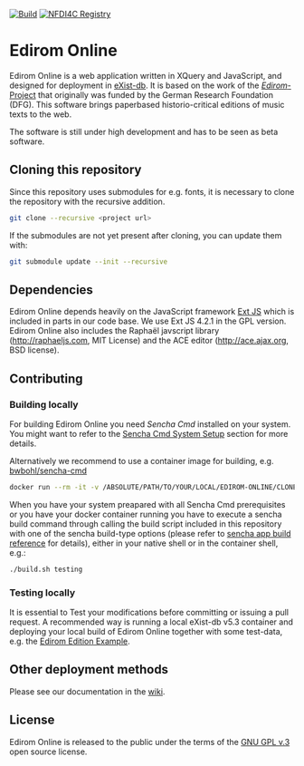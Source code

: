 [![Build](https://github.com/Edirom/Edirom-Online/actions/workflows/docker-ci.yml/badge.svg?branch=develop&event=push)](https://github.com/Edirom/Edirom-Online/actions/workflows/docker-ci.yml) [![NFDI4C Registry](https://nfdi4culture.de/fileadmin/user_upload/registry/badges/nfdi4culturebadge.svg)](https://nfdi4culture.de/id/E3648)

# Edirom Online

Edirom Online is a web application written in XQuery and JavaScript, and designed for deployment in [eXist-db](https://exist-db.org/). It is based on the work of the [_Edirom_-Project](https://edirom.de/edirom-projekt/) that originally was funded by the German Research Foundation (DFG). This software brings paperbased historio-critical editions of music texts to the web.

The software is still under high development and has to be seen as beta software.

## Cloning this repository

Since this repository uses submodules for e.g. fonts, it is necessary to clone the repository with the recursive addition.

```bash
git clone --recursive <project url>
```

If the submodules are not yet present after cloning, you can update them with:

```bash
git submodule update --init --recursive
```

## Dependencies

Edirom Online depends heavily on the JavaScript framework [Ext JS](https://www.sencha.com/products/extjs) which is included in parts in our code base. We use Ext JS 4.2.1 in the GPL version. Edirom Online also includes the Raphaël javscript library (<http://raphaeljs.com>, MIT License) and the ACE editor (<http://ace.ajax.org>, BSD license).

## Contributing

### Building locally

For building Edirom Online you need *Sencha Cmd* installed on your system. You might want to refer to the [Sencha Cmd System Setup](https://docs.sencha.com/cmd/7.5.0/guides/intro_to_cmd.html#intro_to_cmd_-_system_setup) section for more details.

Alternatively we recommend to use a container image for building, e.g. [bwbohl/sencha-cmd](https://github.com/bwbohl/sencha-cmd/pkgs/container/sencha-cmd)

```bash
docker run --rm -it -v /ABSOLUTE/PATH/TO/YOUR/LOCAL/EDIROM-ONLINE/CLONE:/app --name ediBuild ghcr.io/bwbohl/sencha-cmd:latest
```

When you have your system preapared with all Sencha Cmd prerequisites or you have your docker container running you have to execute a sencha build command through calling the build script included in this repository with one of the sencha build-type options (please refer to [sencha app build reference](https://docs.sencha.com/cmd/guides/advanced_cmd/cmd_reference.html#advanced_cmd-_-cmd_reference_-_sencha_app_build) for details), either in your native shell or in the container shell, e.g.:

```bash
./build.sh testing
```

### Testing locally

It is essential to Test your modifications before committing or issuing a pull request. A recommended way is running a local eXist-db v5.3 container and deploying your local build of Edirom Online together with some test-data, e.g. the [Edirom Edition Example](https://github.com/Edirom/EditionExample).

## Other deployment methods

Please see our documentation in the [wiki](https://github.com/Edirom/Edirom-Online/wiki). 

## License

Edirom Online is released to the public under the terms of the [GNU GPL v.3](<http://www.gnu.org/copyleft/gpl.html>) open source license.

<!--
# EdiromOnline/app

This folder contains the javascript files for the application.

# EdiromOnline/resources

This folder contains static resources (typically an `"images"` folder as well).

# EdiromOnline/overrides

This folder contains override classes. All overrides in this folder will be 
automatically included in application builds if the target class of the override
is loaded.

# EdiromOnline/sass/etc

This folder contains misc. support code for sass builds (global functions, 
mixins, etc.)

# EdiromOnline/sass/src

This folder contains sass files defining css rules corresponding to classes
included in the application's javascript code build.  By default, files in this 
folder are mapped to the application's root namespace, 'EdiromOnline'. The
namespace to which files in this directory are matched is controlled by the
app.sass.namespace property in EdiromOnline/.sencha/app/sencha.cfg. 

# EdiromOnline/sass/var

This folder contains sass files defining sass variables corresponding to classes
included in the application's javascript code build.  By default, files in this 
folder are mapped to the application's root namespace, 'EdiromOnline'. The
namespace to which files in this directory are matched is controlled by the
app.sass.namespace property in EdiromOnline/.sencha/app/sencha.cfg. 
-->
